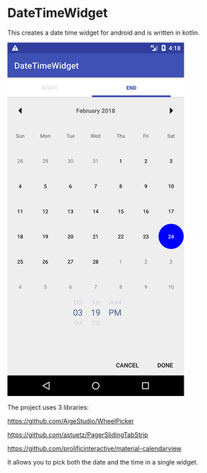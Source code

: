 # DateTimeWidget

This creates a date time widget for android and is written in kotlin.  

![screenshot](https://github.com/techartist/DateTimeWidget/blob/master/app/src/main/res/drawable/screenshot.png)

The project uses 3 libraries: 

https://github.com/AigeStudio/WheelPicker

https://github.com/astuetz/PagerSlidingTabStrip

https://github.com/prolificinteractive/material-calendarview

It allows you to pick both the date and the time in a single widget.  

